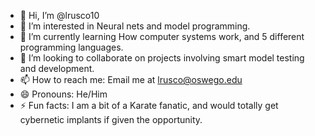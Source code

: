 - 👋 Hi, I’m @lrusco10
- 👀 I’m interested in Neural nets and model programming.
- 🌱 I’m currently learning How computer systems work, and 5 different programming languages.
- 💞️ I’m looking to collaborate on projects involving smart model testing and development.
- 📫 How to reach me: Email me at lrusco@oswego.edu
- 😄 Pronouns: He/Him
- ⚡ Fun facts: I am a bit of a Karate fanatic, and would totally get cybernetic implants if given the opportunity.

<!---
lrusco10/lrusco10 is a ✨ special ✨ repository because its `README.md` (this file) appears on your GitHub profile.
You can click the Preview link to take a look at your changes.
--->
